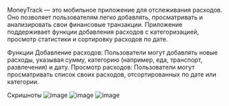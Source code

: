 MoneyTrack — это мобильное приложение для отслеживания расходов. Оно позволяет пользователям легко добавлять, просматривать и анализировать свои финансовые транзакции. 
Приложение поддерживает функции добавления расходов с категоризацией, просмотр статистики и сортировку расходов по дате.

Функции
Добавление расходов: Пользователи могут добавлять новые расходы, указывая сумму, категорию (например, еда, транспорт, развлечения) и дату.
Просмотр расходов: Пользователи могут просматривать список своих расходов, отсортированных по дате или категории.

Скришноты
![image](https://github.com/user-attachments/assets/dc4b6251-54ea-4dc6-90c6-02133d1f509b)
![image](https://github.com/user-attachments/assets/8cf0f653-5dd9-46fe-b4a7-ec3869d33cdd)
![image](https://github.com/user-attachments/assets/d535e530-2e4c-47c7-8f26-61a1da98ed36)


